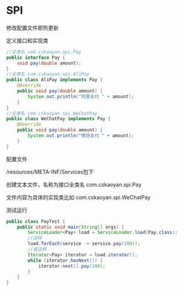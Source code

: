 # SPI

修改配置文件即热更新

定义接口和实现类

```java
//全类名 com.cskaoyan.spi.Pay
public interface Pay {
    void pay(double amount);
}
//全类名 com.cskaoyan.spi.AliPay
public class AliPay implements Pay {
    @Override
    public void pay(double amount) {
        System.out.println("阿里支付 " + amount);
    }
}
//全类名 com.cskaoyan.spi.WeChatPay
public class WeChatPay implements Pay {
    @Override
    public void pay(double amount) {
        System.out.println("微信支付 " + amount);
    }
}
```

配置文件

/resources/META-INF/Services包下

创建文本文件，名称为接口全类名 com.cskaoyan.spi.Pay

文件内容为具体的实现类比如 com.cskaoyan.spi.WeChatPay



测试运行

```java
public class PayTest {
    public static void main(String[] args) {
        ServiceLoader<Pay> load = ServiceLoader.load(Pay.class);
        //这样
        load.forEach(service -> service.pay(100));
        //或这样
        Iterator<Pay> iterator = load.iterator();
        while (iterator.hasNext()) {
            iterator.next().pay(100);
        }
    }
}
```



